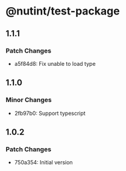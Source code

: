 # @nutint/test-package

## 1.1.1

### Patch Changes

- a5f84d8: Fix unable to load type

## 1.1.0

### Minor Changes

- 2fb97b0: Support typescript

## 1.0.2

### Patch Changes

- 750a354: Initial version
